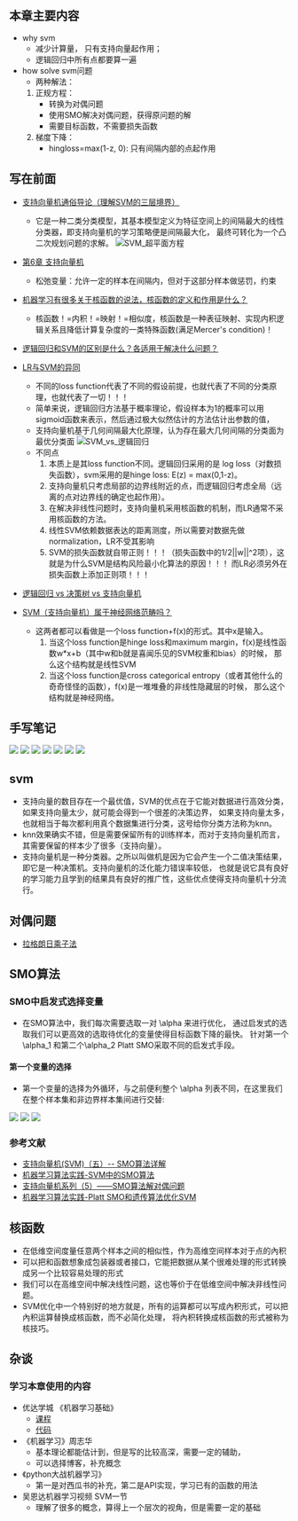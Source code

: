 ## 本章主要内容
* why svm
    * 减少计算量， 只有支持向量起作用；
    * 逻辑回归中所有点都要算一遍
* how solve svm问题
    * 两种解法：
    1. 正规方程：
        * 转换为对偶问题
        * 使用SMO解决对偶问题，获得原问题的解
        * 需要目标函数，不需要损失函数
    2. 梯度下降：
        * hingloss=max(1-z, 0): 只有间隔内部的点起作用

    

## 写在前面

* [支持向量机通俗导论（理解SVM的三层境界）](https://blog.csdn.net/macyang/article/details/38782399)
    * 它是一种二类分类模型，其基本模型定义为特征空间上的间隔最大的线性分类器，即支持向量机的学习策略便是间隔最大化，
    最终可转化为一个凸二次规划问题的求解。
    ![SVM_超平面方程](readme/SVM_超平面方程.png)

* [第6章 支持向量机](https://github.com/apachecn/MachineLearning/blob/master/docs/6.%E6%94%AF%E6%8C%81%E5%90%91%E9%87%8F%E6%9C%BA.md)
    * 松弛变量：允许一定的样本在间隔内，但对于这部分样本做惩罚，约束

* [机器学习有很多关于核函数的说法，核函数的定义和作用是什么？](https://www.zhihu.com/question/24627666)
    * 核函数！=内积！=映射！=相似度，核函数是一种表征映射、实现内积逻辑关系且降低计算复杂度的一类特殊函数(满足Mercer's condition)！

* [逻辑回归和SVM的区别是什么？各适用于解决什么问题？](https://www.zhihu.com/question/24904422)
* [LR与SVM的异同](https://www.cnblogs.com/zhizhan/p/5038747.html)
    * 不同的loss function代表了不同的假设前提，也就代表了不同的分类原理，也就代表了一切！！！
    * 简单来说，​逻辑回归方法基于概率理论，假设样本为1的概率可以用sigmoid函数来表示，然后通过极大似然估计的方法估计出参数的值，
    * 支持向量机​基于几何间隔最大化原理，认为存在最大几何间隔的分类面为最优分类面
    ![SVM_vs_逻辑回归](readme/SVM_vs_逻辑回归.png)
    * 不同点
        1. 本质上是其loss function不同。逻辑回归采用的是 log loss（对数损失函数），svm采用的是hinge loss: E(z) = max(0,1-z)。
        2. 支持向量机只考虑局部的边界线附近的点，而逻辑回归考虑全局（远离的点对边界线的确定也起作用）。
        3. 在解决非线性问题时，支持向量机采用核函数的机制，而LR通常不采用核函数的方法。
        4. 线性SVM依赖数据表达的距离测度，所以需要对数据先做normalization，LR不受其影响
        5. SVM的损失函数就自带正则！！！（损失函数中的1/2||w||^2项），这就是为什么SVM是结构风险最小化算法的原因！！！
        而LR必须另外在损失函数上添加正则项！！！
       
* [逻辑回归 vs 决策树 vs 支持向量机](https://www.jianshu.com/p/fff29251a13c)

* [SVM（支持向量机）属于神经网络范畴吗？](https://www.zhihu.com/question/22290096)
    * 这两者都可以看做是一个loss function+f(x)的形式。其中x是输入。
        1. 当这个loss function是hinge loss和maximum margin，f(x)是线性函数w*x+b（其中w和b就是喜闻乐见的SVM权重和bias）的时候，
        那么这个结构就是线性SVM
        2. 当这个loss function是cross categorical entropy（或者其他什么的奇奇怪怪的函数），f(x)是一堆堆叠的非线性隐藏层的时候，
        那么这个结构就是神经网络。



## 手写笔记

![](readme/svm_手写笔记01.jpg)
![](readme/svm_手写笔记02.jpg)
![](readme/svm_手写笔记03.jpg)
![](readme/svm_手写笔记04.jpg)
![](readme/svm_手写笔记05.jpg)
![](readme/svm_手写笔记06.jpg)
![](readme/svm_手写笔记总结.jpg)





## svm 

* 支持向量的数目存在一个最优值，SVM的优点在于它能对数据进行高效分类，如果支持向量太少，就可能会得到一个很差的决策边界，
如果支持向量太多，也就相当于每次都利用真个数据集进行分类，这号给你分类方法称为knn。
* knn效果确实不错，但是需要保留所有的训练样本，而对于支持向量机而言，其需要保留的样本少了很多（支持向量）。
* 支持向量机是一种分类器。之所以叫做机是因为它会产生一个二值决策结果，即它是一种决策机。支持向量机的泛化能力错误率较低，
也就是说它具有良好的学习能力且学到的结果具有良好的推广性，这些优点使得支持向量机十分流行。




## 对偶问题

* [拉格朗日乘子法](https://github.com/jiye-algorithm/math/blob/master/%E6%8B%89%E6%A0%BC%E6%9C%97%E6%97%A5%E4%B9%98%E5%AD%90%E6%B3%95.jpg)





## SMO算法

### SMO中启发式选择变量

* 在SMO算法中，我们每次需要选取一对 \alpha 来进行优化，
通过启发式的选取我们可以更高效的选取待优化的变量使得目标函数下降的最快。
针对第一个 \alpha_1 和第二个\alpha_2 Platt SMO采取不同的启发式手段。

#### 第一个变量的选择

* 第一个变量的选择为外循环，与之前便利整个 \alpha 列表不同，在这里我们在整个样本集和非边界样本集间进行交替:

![](svm/SMO_启发式_第一个alpha选择.png)
![](svm/SMO_启发式_第二个alpha选择.png)
![](readme/kkt条件允许一定的误差.png)


### 参考文献
* [支持向量机(SVM)（五）-- SMO算法详解](https://blog.csdn.net/u011067360/article/details/26503719)
* [机器学习算法实践-SVM中的SMO算法](https://zhuanlan.zhihu.com/p/29212107)
* [支持向量机系列（5）——SMO算法解对偶问题](https://zhuanlan.zhihu.com/p/28299882)
* [机器学习算法实践-Platt SMO和遗传算法优化SVM](https://zhuanlan.zhihu.com/p/30173372)





## 核函数

* 在低维空间度量任意两个样本之间的相似性，作为高维空间样本对于点的內积
* 可以把和函数想象成包装器或者接口，它能把数据从某个很难处理的形式转换成另一个比较容易处理的形式
* 我们可以在高维空间中解决线性问题，这也等价于在低维空间中解决非线性问题。
* SVM优化中一个特别好的地方就是，所有的运算都可以写成內积形式，可以把內积运算替换成核函数，而不必简化处理，
将內积转换成核函数的形式被称为核技巧。





## 杂谈

### 学习本章使用的内容

* 优达学城 《机器学习基础》
    * [课程](https://classroom.udacity.com/courses/ud120/lessons/2252188570/concepts/30294285900923)
    * [代码](https://github.com/udacity/ud120-projects)
* 《机器学习》周志华
    * 基本理论都能估计到，但是写的比较高深，需要一定的辅助，
    * 可以选择博客，补充概念
* 《python大战机器学习》 
    * 第一是对西瓜书的补充，第二是API实现，学习已有的函数的用法
* 吴恩达机器学习视频 SVM一节
    * 理解了很多的概念，算得上一个层次的视角，但是需要一定的基础
